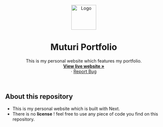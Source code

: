 <div id="top"></div>

<!-- PROJECT LOGO -->
<br />
<div align="center">
  <a href="#">
    <img src="./public/favicon.ico" alt="Logo" width="80" height="80">
  </a>

<h1 align="center">Muturi Portfolio</h1>

  <p align="center">
    This is my personal website which features my portfolio.
    <br />
    <a href="#"><strong>View live website »</strong></a>
    <br />
    ·
    <a href="https://github.com/Yazdun/yazdun.com/issues">Report Bug</a>
  </p>
</div>

<br/>

## About this repository

- This is my personal website which is built with Next.
- There is no **license** ! feel free to use any piece of code you find on this
  repository.
